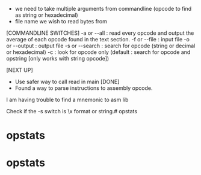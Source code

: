 - we need to take multiple arguments from commandline (opcode to find as string or hexadecimal)
- file name we wish to read bytes from



[COMMANDLINE SWITCHES]
 -a or --all : read every opcode and output the average of each opcode found in the text section.
 -f or --file : input file
 -o or --output : output file
 -s or --search : search for opcode (string or decimal or hexadecimal)
 -c : look for opcode only (default : search for opcode and opstring [only works with string opcode])

[NEXT UP]
 - Use safer way to call read in main [DONE]
 - Found a way to parse instructions to assembly opcode.

I am having trouble to find a mnemonic to asm lib

Check if the -s switch is \x format or string.# opstats
# opstats
# opstats
